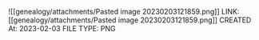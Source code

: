 ![[genealogy/attachments/Pasted image 20230203121859.png]]
LINK: [[genealogy/attachments/Pasted image 20230203121859.png]]
CREATED At: 2023-02-03
FILE TYPE: PNG

